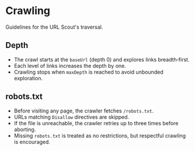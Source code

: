 # Crawling

Guidelines for the URL Scout's traversal.

## Depth

- The crawl starts at the `baseUrl` (depth 0) and explores links breadth‑first.
- Each level of links increases the depth by one.
- Crawling stops when `maxDepth` is reached to avoid unbounded exploration.

## robots.txt

- Before visiting any page, the crawler fetches `/robots.txt`.
- URLs matching `Disallow` directives are skipped.
- If the file is unreachable, the crawler retries up to three times before aborting.
- Missing `robots.txt` is treated as no restrictions, but respectful crawling is encouraged.
